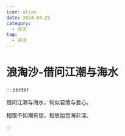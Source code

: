 ```yaml
---
icon: alias
date: 2024-04-25
category:
  - 诗词
tag:
  - 诗词
---
```


# 浪淘沙-借问江潮与海水

<!-- more -->



::: center

借问江潮与海水，何似君情与妾心。

相恨不如潮有信，相思始觉海非深。

:::